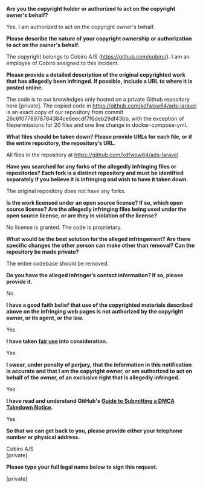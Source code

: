 **Are you the copyright holder or authorized to act on the copyright owner's behalf?**

Yes, I am authorized to act on the copyright owner's behalf.

**Please describe the nature of your copyright ownership or authorization to act on the owner's behalf.**

The copyright belongs to Cobiro A/S (https://github.com/cobiro/). I am an employee of Cobiro assigned to this incident.

**Please provide a detailed description of the original copyrighted work that has allegedly been infringed. If possible, include a URL to where it is posted online.**

The code is to our knowledges only hosted on a private Github repository here [private]. The copied code in https://github.com/kdfwow64/ads-laravel is an exact copy of our repository from commit 26c6f0778978784384ce6eecdf7f6deb29df43bb, with the exception of filepermissions for 20 files and one line change in docker-compose-yml.

**What files should be taken down? Please provide URLs for each file, or if the entire repository, the repository’s URL.**

All files in the repository at https://github.com/kdfwow64/ads-laravel

**Have you searched for any forks of the allegedly infringing files or repositories? Each fork is a distinct repository and must be identified separately if you believe it is infringing and wish to have it taken down.**

The original repository does not have any forks.

**Is the work licensed under an open source license? If so, which open source license? Are the allegedly infringing files being used under the open source license, or are they in violation of the license?**

No license is granted. The code is proprietary.

**What would be the best solution for the alleged infringement? Are there specific changes the other person can make other than removal? Can the repository be made private?**

The entire codebase should be removed.

**Do you have the alleged infringer’s contact information? If so, please provide it.**

No.

**I have a good faith belief that use of the copyrighted materials described above on the infringing web pages is not authorized by the copyright owner, or its agent, or the law.**

Yes

**I have taken <a href="https://www.lumendatabase.org/topics/22">fair use</a> into consideration.**

Yes

**I swear, under penalty of perjury, that the information in this notification is accurate and that I am the copyright owner, or am authorized to act on behalf of the owner, of an exclusive right that is allegedly infringed.**

Yes

**I have read and understand GitHub's <a href="https://help.github.com/articles/guide-to-submitting-a-dmca-takedown-notice/">Guide to Submitting a DMCA Takedown Notice</a>.**

Yes

**So that we can get back to you, please provide either your telephone number or physical address.**

Cobiro A/S  
[private]

**Please type your full legal name below to sign this request.**

[private]
